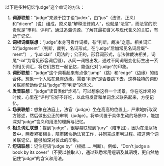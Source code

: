 以下是多种记忆“judge”这个单词的方法：
1. **词源联想**：“judge”来源于拉丁语“judex”，由“jus”（法律、正义）和“dicere”（说）组成，原义是“解释法律的人”，也就是“法官”，而法官的职责就是“审判、评判”。通过追溯词源，了解其最初含义与现代含义的关联，有助于记忆。
2. **词根词缀联想**：“judge”本身可看作词根，有“判断，裁决”之意。相关词汇如“judgment”（判断，裁判，名词形式，在“judge”后加常见名词后缀“-ment”） ，“judicial”（司法的；公正的，形容词形式，与法律裁决相关，词尾“-ial”为常见形容词后缀）。从同一词根出发，通过不同词缀变化衍生出一系列相关词汇，将它们放在一起记忆，能强化对“judge”的印象。
3. **词形联想**：“judge”这个词看起来有点像“jump”（跳）和“edge”（边缘）的结合体。想象一个人站在悬崖边缘，需要“判断”是否要跳下去，这样独特的词形关联能帮助你记住“judge”有“判断”的含义。
4. **发音联想**：“judge”读音类似“炸鸡”。可以想象这样一个场景，你在吃炸鸡的时候，心里在“评判”它好不好吃，以此将发音和单词含义联系起来，方便记忆。
5. **场景联想**：想象在法庭上，法官（judge）坐在高高的位置上，严肃地听取双方陈述，然后做出公正的审判（judge）。将单词置于具体生动的场景中，能加深对“judge”含义和用法的理解与记忆。
6. **相关词汇联想**：提到“judge”，很容易联想到“jury”（陪审团），因为在法庭场景中，两者紧密相关，陪审团协助法官工作，共同完成审判过程。把这两个词关联记忆，能够加深对彼此的印象。
7. **短语联想**：记住短语“judge by”（根据……判断）。例如，“Don't judge a book by its cover”（不要以貌取人），通过熟悉常用短语及其语境，更自然地记住“judge”的含义和用法。 